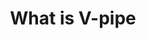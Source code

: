 ---
title: What is V-pipe
image: assets/img/ic-what-is-vpipe.svg
heading: What is V-pipe
links:
  - subject: 
    links:
      - title: Our impact
        url: /impact
      - title: What can V-pipe do with my data?
        url: /impact#what-can-vpipe-do-with-my-data
      - title: V-pipe in the community
        url: /impact#vpipe-in-the-community
      - title: V-pipe vs Competitors
        url: /impact#vpipe-vs-competitors
      - title: Contact us
        url: /impact#contact-us
---